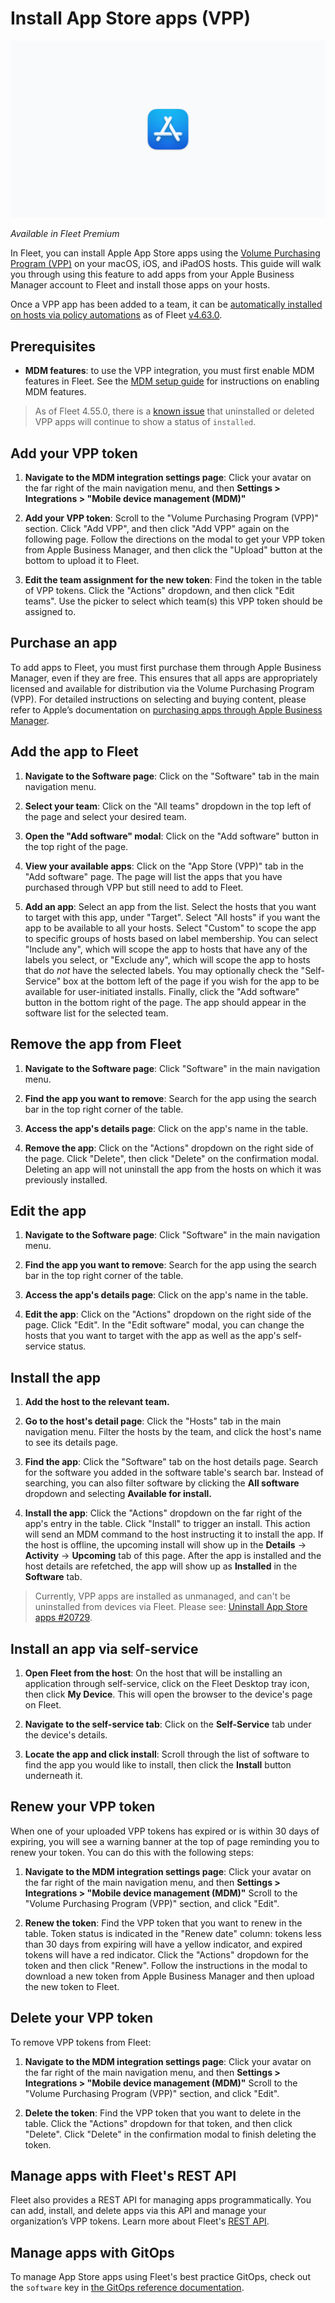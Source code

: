 # Install App Store apps (VPP)

![Install VPP apps on macOS using Fleet](../website/assets/images/articles/install-vpp-apps-on-macos-using-fleet-1600x900@2x.png)

_Available in Fleet Premium_

In Fleet, you can install Apple App Store apps using the [Volume Purchasing Program (VPP)](https://support.apple.com/guide/app-store/volume-purchasing-app-store-mac-firc1767ec54/mac) on your macOS, iOS, and iPadOS hosts. This guide will walk you through using this feature to add apps from your Apple Business Manager account to Fleet and install those apps on your hosts.

Once a VPP app has been added to a team, it can be [automatically installed on hosts via policy automations](https://fleetdm.com/guides/automatic-software-install-in-fleet) as of Fleet [v4.63.0](https://github.com/fleetdm/fleet/releases/tag/fleet-v4.63.0).

## Prerequisites
* **MDM features**: to use the VPP integration, you must first enable MDM features in Fleet. See the [MDM setup guide](https://fleetdm.com/docs/using-fleet/mdm-setup) for instructions on enabling MDM features.

> As of Fleet 4.55.0, there is a [known issue](https://github.com/fleetdm/fleet/issues/20686) that uninstalled or deleted VPP apps will continue to show a status of `installed`.

## Add your VPP token

1. **Navigate to the MDM integration settings page**: Click your avatar on the far right of the main navigation menu, and then **Settings > Integrations > "Mobile device management (MDM)"**

2. **Add your VPP token**: Scroll to the "Volume Purchasing Program (VPP)" section. Click "Add VPP", and then click "Add VPP" again on the following page. Follow the directions on the modal to get your VPP token from Apple Business Manager, and then click the "Upload" button at the bottom to upload it to Fleet.

3. **Edit the team assignment for the new token**: Find the token in the table of VPP tokens. Click the "Actions" dropdown, and then click "Edit teams". Use the picker to select which team(s) this VPP token should be assigned to.

## Purchase an app

To add apps to Fleet, you must first purchase them through Apple Business Manager, even if they are free. This ensures that all apps are appropriately licensed and available for distribution via the Volume Purchasing Program (VPP). For detailed instructions on selecting and buying content, please refer to Apple’s documentation on [purchasing apps through Apple Business Manager](https://support.apple.com/guide/apple-business-manager/select-and-buy-content-axmc21817890/web).

## Add the app to Fleet

1. **Navigate to the Software page**: Click on the "Software" tab in the main navigation menu.

2. **Select your team**: Click on the "All teams" dropdown in the top left of the page and select your desired team.

3. **Open the "Add software" modal**: Click on the "Add software" button in the top right of the page.

4. **View your available apps**: Click on the "App Store (VPP)" tab in the "Add software" page. The page will list the apps that you have purchased through VPP but still need to add to Fleet.

5. **Add an app**: Select an app from the list. Select the hosts that you want to target with this app, under "Target". Select "All hosts" if you want the app to be available to all your hosts. Select "Custom" to scope the app to specific groups of hosts based on label membership. You can select "Include any", which will scope the app to hosts that have any of the labels you select, or "Exclude any", which will scope the app to hosts that do _not_ have the selected labels. You may optionally check the "Self-Service" box at the bottom left of the page if you wish for the app to be available for user-initiated installs. Finally, click the "Add software" button in the bottom right of the page. The app should appear in the software list for the selected team.

## Remove the app from Fleet

1. **Navigate to the Software page**: Click "Software" in the main navigation menu.

2. **Find the app you want to remove**: Search for the app using the search bar in the top right corner of the table.

3. **Access the app's details page**: Click on the app's name in the table.

4. **Remove the app**: Click on the "Actions" dropdown on the right side of the page. Click "Delete", then click "Delete" on the confirmation modal. Deleting an app will not uninstall the app from the hosts on which it was previously installed.

## Edit the app

1. **Navigate to the Software page**: Click "Software" in the main navigation menu.

2. **Find the app you want to remove**: Search for the app using the search bar in the top right corner of the table.

3. **Access the app's details page**: Click on the app's name in the table.

4. **Edit the app**: Click on the "Actions" dropdown on the right side of the page. Click "Edit". In the "Edit software" modal, you can change the hosts that you want to target with the app as well as the app's self-service status.

## Install the app

1. **Add the host to the relevant team.**

2. **Go to the host's detail page**: Click the "Hosts" tab in the main navigation menu. Filter the hosts by the team, and click the host's name to see its details page.

3. **Find the app**: Click the "Software" tab on the host details page. Search for the software you added in the software table's search bar. Instead of searching, you can also filter software by clicking the **All software** dropdown and selecting **Available for install.**

4. **Install the app**: Click the "Actions" dropdown on the far right of the app's entry in the
   table. Click "Install" to trigger an install. This action will send an MDM command to the host
   instructing it to install the app. If the host is offline, the upcoming install will show up in
   the **Details** -> **Activity** -> **Upcoming** tab of this page. After the app is installed and
   the host details are refetched, the app will show up as **Installed** in the **Software** tab.

> Currently, VPP apps are installed as unmanaged, and can't be uninstalled from devices via Fleet. Please see: [Uninstall App Store apps #20729](https://github.com/fleetdm/fleet/issues/20729).

## Install an app via self-service

1. **Open Fleet from the host**: On the host that will be installing an application through self-service, click on the Fleet Desktop tray icon, then click **My Device**. This will open the browser to the device's page on Fleet.

2. **Navigate to the self-service tab**: Click on the **Self-Service** tab under the device's details.

3. **Locate the app and click install**: Scroll through the list of software to find the app you would like to install, then click the **Install** button underneath it.

## Renew your VPP token

When one of your uploaded VPP tokens has expired or is within 30 days of expiring, you will see a warning
banner at the top of page reminding you to renew your token. You can do this with the following steps:

1. **Navigate to the MDM integration settings page**: Click your avatar on the far right of the main navigation menu, and then **Settings > Integrations > "Mobile device management (MDM)"** Scroll to the "Volume Purchasing Program (VPP)" section, and click "Edit".

2. **Renew the token**: Find the VPP token that you want to renew in the table. Token status is indicated in the "Renew date" column: tokens less than 30 days from expiring will have a yellow indicator, and expired tokens will have a red indicator. Click the "Actions" dropdown for the token and then click "Renew". Follow the instructions in the modal to download a new token from Apple Business Manager and then upload the new token to Fleet.

## Delete your VPP token

To remove VPP tokens from Fleet:

1. **Navigate to the MDM integration settings page**: Click your avatar on the far right of the main navigation menu, and then **Settings > Integrations > "Mobile device management (MDM)"** Scroll to the "Volume Purchasing Program (VPP)" section, and click "Edit". 

2. **Delete the token**: Find the VPP token that you want to delete in the table. Click the "Actions" dropdown for that token, and then click "Delete". Click "Delete" in the confirmation modal to finish deleting the token.

## Manage apps with Fleet's REST API

Fleet also provides a REST API for managing apps programmatically. You can add, install, and delete apps via this API and manage your organization’s VPP tokens. Learn more about Fleet's [REST API](https://fleetdm.com/docs/rest-api/rest-api).

## Manage apps with GitOps

To manage App Store apps using Fleet's best practice GitOps, check out the `software` key in [the GitOps reference documentation](https://fleetdm.com/docs/using-fleet/gitops#software).

<meta name="articleTitle" value="Install App Store (VPP) apps">
<meta name="authorFullName" value="Jahziel Villasana-Espinoza">
<meta name="authorGitHubUsername" value="jahzielv">
<meta name="category" value="guides">
<meta name="publishedOn" value="2025-01-21">
<meta name="articleImageUrl" value="../website/assets/images/articles/install-vpp-apps-on-macos-using-fleet-1600x900@2x.png">
<meta name="description" value="This guide will walk you through installing VPP apps on macOS, iOS, and iPadOS using Fleet.">
